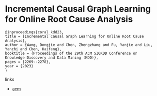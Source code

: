 # Incremental Causal Graph Learning for Online Root Cause Analysis

```
@inproceedings{coral_kdd23,
title = {Incremental Causal Graph Learning for Online Root Cause Analysis},
author = {Wang, Dongjie and Chen, Zhengzhang and Fu, Yanjie and Liu, Yanchi and Chen, Haifeng},
booktitle = {Proceedings of the 29th ACM SIGKDD Conference on Knowledge Discovery and Data Mining (KDD)},
pages = {2269--2278},
year = {2023}
}
```

links
- [acm](https://dl.acm.org/doi/10.1145/3580305.3599392)
